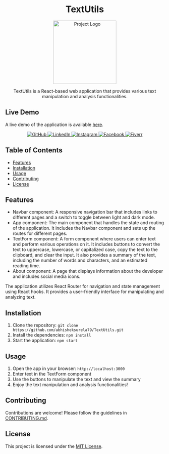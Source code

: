 <h1 align="center">TextUtils</h1>

<p align="center">
  <img src="https://files.mastodon.social/media_attachments/files/110/468/606/285/261/960/original/55f99bb55fea4bf5.png" alt="Project Logo" width="200">
</p>

<p align="center">
  TextUtils is a React-based web application that provides various text manipulation and analysis functionalities.
</p>

## Live Demo

A live demo of the application is available [here]([https://text-utils-psi-swart.vercel.app/]).


<p align="center">
  <a href="https://github.com/abhisheksurela79" target="_blank">
    <img src="https://img.shields.io/badge/GitHub-abhisheksurela79-blue.svg?logo=github" alt="GitHub">
  </a>
  <a href="https://www.linkedin.com/in/abhisheksurela79" target="_blank">
    <img src="https://img.shields.io/badge/LinkedIn-Abhishek%20Surela-blue.svg?logo=linkedin" alt="LinkedIn">
  </a>
  <a href="https://www.instagram.com/abhi_81718" target="_blank">
    <img src="https://img.shields.io/badge/Instagram-abhi__81718-orange.svg?logo=instagram" alt="Instagram">
  </a>
  <a href="https://www.facebook.com/abhii.abhishekk" target="_blank">
    <img src="https://img.shields.io/badge/Facebook-abhii.abhishekk-blue.svg?logo=facebook" alt="Facebook">
  </a>
  <a href="https://www.fiverr.com/users/toscanioliviero" target="_blank">
    <img src="https://img.shields.io/badge/Fiverr-toscanioliviero-brightgreen.svg?logo=fiverr" alt="Fiverr">
  </a>
</p>

## Table of Contents

- [Features](#features)
- [Installation](#installation)
- [Usage](#usage)
- [Contributing](#contributing)
- [License](#license)

## Features

- Navbar component: A responsive navigation bar that includes links to different pages and a switch to toggle between light and dark mode.
- App component: The main component that handles the state and routing of the application. It includes the Navbar component and sets up the routes for different pages.
- TextForm component: A form component where users can enter text and perform various operations on it. It includes buttons to convert the text to uppercase, lowercase, or capitalized case, copy the text to the clipboard, and clear the input. It also provides a summary of the text, including the number of words and characters, and an estimated reading time.
- About component: A page that displays information about the developer and includes social media icons.

The application utilizes React Router for navigation and state management using React hooks. It provides a user-friendly interface for manipulating and analyzing text.

## Installation

1. Clone the repository: `git clone https://github.com/abhisheksurela79/TextUtils.git`
2. Install the dependencies: `npm install`
3. Start the application: `npm start`

## Usage

1. Open the app in your browser: `http://localhost:3000`
2. Enter text in the TextForm component
3. Use the buttons to manipulate the text and view the summary
4. Enjoy the text manipulation and analysis functionalities!

## Contributing

Contributions are welcome! Please follow the guidelines in [CONTRIBUTING.md](CONTRIBUTING.md).

## License

This project is licensed under the [MIT License](LICENSE).
